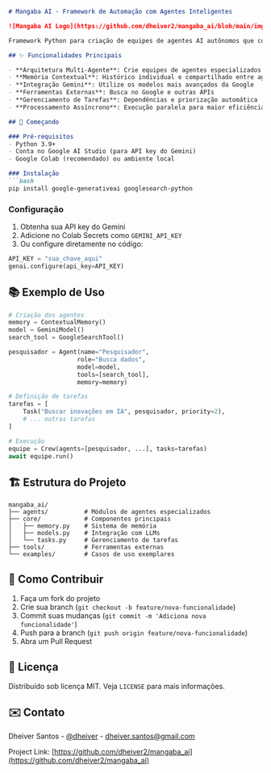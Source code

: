 
```markdown
# Mangaba AI - Framework de Automação com Agentes Inteligentes

![Mangaba AI Logo](https://github.com/dheiver2/mangaba_ai/blob/main/img.png)

Framework Python para criação de equipes de agentes AI autônomos que colaboram para resolver tarefas complexas.

## ✨ Funcionalidades Principais

- **Arquitetura Multi-Agente**: Crie equipes de agentes especializados
- **Memória Contextual**: Histórico individual e compartilhado entre agentes
- **Integração Gemini**: Utilize os modelos mais avançados da Google
- **Ferramentas Externas**: Busca no Google e outras APIs
- **Gerenciamento de Tarefas**: Dependências e priorização automática
- **Processamento Assíncrono**: Execução paralela para maior eficiência

## 🚀 Começando

### Pré-requisitos
- Python 3.9+
- Conta no Google AI Studio (para API key do Gemini)
- Google Colab (recomendado) ou ambiente local

### Instalação
```bash
pip install google-generativeai googlesearch-python
```

### Configuração
1. Obtenha sua API key do Gemini
2. Adicione no Colab Secrets como `GEMINI_API_KEY`
3. Ou configure diretamente no código:
```python
API_KEY = "sua_chave_aqui"
genai.configure(api_key=API_KEY)
```

## 📚 Exemplo de Uso

```python
# Criação dos agentes
memory = ContextualMemory()
model = GeminiModel()
search_tool = GoogleSearchTool()

pesquisador = Agent(name="Pesquisador", 
                   role="Busca dados", 
                   model=model, 
                   tools=[search_tool], 
                   memory=memory)

# Definição de tarefas
tarefas = [
    Task("Buscar inovações em IA", pesquisador, priority=2),
    # ... outras tarefas
]

# Execução
equipe = Crew(agents=[pesquisador, ...], tasks=tarefas)
await equipe.run()
```

## 🏗 Estrutura do Projeto

```
mangaba_ai/
├── agents/          # Módulos de agentes especializados
├── core/            # Componentes principais
│   ├── memory.py    # Sistema de memória
│   ├── models.py    # Integração com LLMs
│   └── tasks.py     # Gerenciamento de tarefas
├── tools/           # Ferramentas externas
└── examples/        # Casos de uso exemplares
```

## 🤝 Como Contribuir

1. Faça um fork do projeto
2. Crie sua branch (`git checkout -b feature/nova-funcionalidade`)
3. Commit suas mudanças (`git commit -m 'Adiciona nova funcionalidade'`)
4. Push para a branch (`git push origin feature/nova-funcionalidade`)
5. Abra um Pull Request

## 📄 Licença

Distribuído sob licença MIT. Veja `LICENSE` para mais informações.

## ✉️ Contato

Dheiver Santos - [@dheiver](https://github.com/dheiver2) - dheiver.santos@gmail.com

Project Link: [https://github.com/dheiver2/mangaba_ai](https://github.com/dheiver2/mangaba_ai)
```

